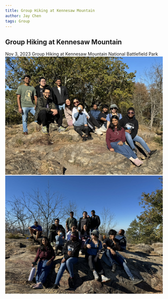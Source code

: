 ```yaml
---
title: Group Hiking at Kennesaw Mountain
author: Jay Chen
tags: Group
---
```


<h2>Group Hiking at Kennesaw Mountain</h2>
Nov 3, 2023 Group Hiking at Kennesaw Mountain National Battlefield Park

<center>
<img src="/images/post/11_03_23_1.jpeg" alt="group" width="600"/>

<img src="/images/post/11_03_23_2.jpeg" alt="group" width="600"/>
</center>